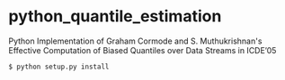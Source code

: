 python_quantile_estimation
==========================

Python Implementation of Graham Cormode and S. Muthukrishnan's Effective Computation of Biased Quantiles over Data Streams in ICDE’05

    $ python setup.py install